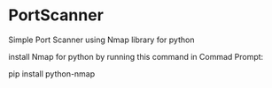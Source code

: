 # PortScanner
Simple Port Scanner using Nmap library for python

install Nmap for python by running this command in Commad Prompt:

pip install python-nmap
